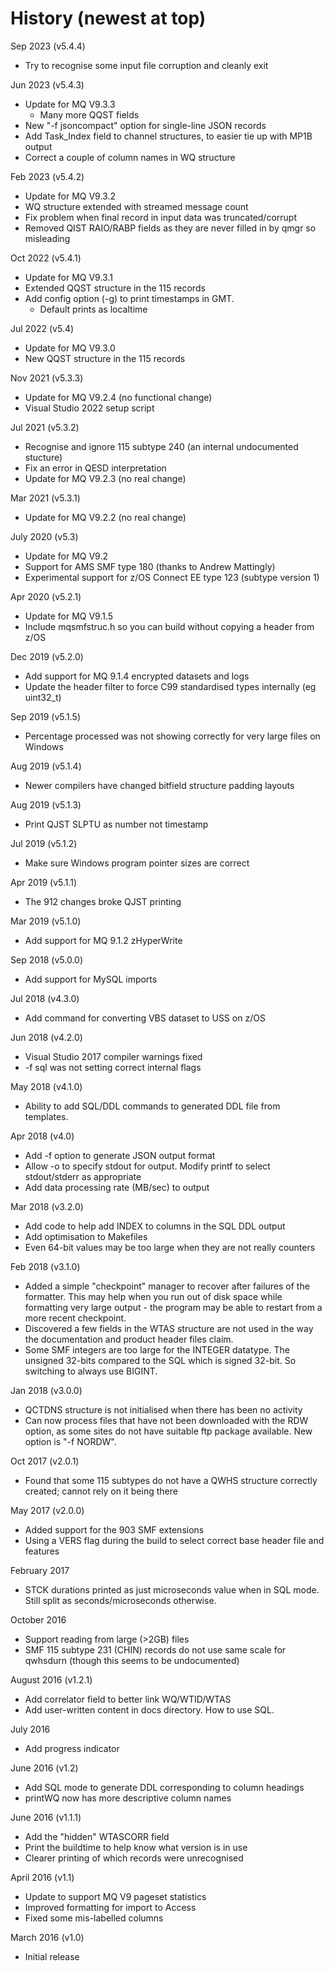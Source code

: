 
History (newest at top)
=======================

Sep 2023 (v5.4.4)
* Try to recognise some input file corruption and cleanly exit

Jun 2023 (v5.4.3)
* Update for MQ V9.3.3
  * Many more QQST fields
* New "-f jsoncompact" option for single-line JSON records
* Add Task_Index field to channel structures, to easier tie up with MP1B output
* Correct a couple of column names in WQ structure

Feb 2023 (v5.4.2)
* Update for MQ V9.3.2
* WQ structure extended with streamed message count
* Fix problem when final record in input data was truncated/corrupt
* Removed QIST RAIO/RABP fields as they are never filled in by qmgr so misleading

Oct 2022 (v5.4.1)
* Update for MQ V9.3.1
* Extended QQST structure in the 115 records
* Add config option (-g) to print timestamps in GMT.
  * Default prints as localtime

Jul 2022 (v5.4)
* Update for MQ V9.3.0
* New QQST structure in the 115 records

Nov 2021 (v5.3.3)
* Update for MQ V9.2.4 (no functional change)
* Visual Studio 2022 setup script

Jul 2021 (v5.3.2)
* Recognise and ignore 115 subtype 240 (an internal undocumented stucture)
* Fix an error in QESD interpretation
* Update for MQ V9.2.3 (no real change)

Mar  2021 (v5.3.1)
* Update for MQ V9.2.2 (no real change)

July 2020 (v5.3)
* Update for MQ V9.2
* Support for AMS SMF type 180 (thanks to Andrew Mattingly)
* Experimental support for z/OS Connect EE type 123 (subtype version 1)

Apr 2020 (v5.2.1)
* Update for MQ V9.1.5
* Include mqsmfstruc.h so you can build without copying a header from z/OS

Dec 2019 (v5.2.0)
* Add support for MQ 9.1.4 encrypted datasets and logs
* Update the header filter to force C99 standardised types internally (eg uint32_t)

Sep 2019 (v5.1.5)
* Percentage processed was not showing correctly for very large files on Windows

Aug 2019 (v5.1.4)
* Newer compilers have changed bitfield structure padding layouts

Aug 2019 (v5.1.3)
* Print QJST SLPTU as number not timestamp

Jul 2019 (v5.1.2)
* Make sure Windows program pointer sizes are correct

Apr 2019 (v5.1.1)
* The 912 changes broke QJST printing

Mar 2019 (v5.1.0)
* Add support for MQ 9.1.2 zHyperWrite

Sep 2018 (v5.0.0)
* Add support for MySQL imports

Jul 2018 (v4.3.0)
* Add command for converting VBS dataset to USS on z/OS

Jun 2018 (v4.2.0)
* Visual Studio 2017 compiler warnings fixed
* -f sql was not setting correct internal flags

May 2018 (v4.1.0)
* Ability to add SQL/DDL commands to generated DDL file from templates.

Apr 2018 (v4.0)
* Add -f option to generate JSON output format
* Allow -o to specify stdout for output. Modify printf to select stdout/stderr
as appropriate
* Add data processing rate (MB/sec) to output

Mar 2018 (v3.2.0)
* Add code to help add INDEX to columns in the SQL DDL output
* Add optimisation to Makefiles
* Even 64-bit values may be too large when they are not really counters

Feb 2018 (v3.1.0)
* Added a simple "checkpoint" manager to recover after failures of the
formatter. This may help when you run out of disk space while formatting
very large output - the program may be able to restart from a more recent
checkpoint.
* Discovered a few fields in the WTAS structure are not used in the way
the documentation and product header files claim.
* Some SMF integers are too large for the INTEGER datatype. The unsigned
32-bits compared to the SQL which is signed 32-bit. So switching
to always use BIGINT.

Jan 2018 (v3.0.0)
* QCTDNS structure is not initialised when there has been no activity
* Can now process files that have not been downloaded with the RDW option,
as some sites do not have suitable ftp package available. New option
is "-f NORDW".

Oct 2017 (v2.0.1)
* Found that some 115 subtypes do not have a QWHS structure correctly
created; cannot rely on it being there

May 2017 (v2.0.0)
* Added support for the 903 SMF extensions
* Using a VERS flag during the build to select correct base header file
and features

February 2017
* STCK durations printed as just microseconds value when in SQL mode. Still
split as seconds/microseconds otherwise.

October 2016
* Support reading from large (>2GB) files
* SMF 115 subtype 231 (CHIN) records do not use same scale for qwhsdurn
(though this seems to be undocumented)

August 2016 (v1.2.1)
* Add correlator field to better link WQ/WTID/WTAS
* Add user-written content in docs directory. How to use SQL.

July 2016
* Add progress indicator

June 2016 (v1.2)
* Add SQL mode to generate DDL corresponding to column headings
* printWQ now has more descriptive column names

June 2016 (v1.1.1)
* Add the "hidden" WTASCORR field
* Print the buildtime to help know what version is in use
* Clearer printing of which records were unrecognised

April 2016 (v1.1)
* Update to support MQ V9 pageset statistics
* Improved formatting for import to Access
* Fixed some mis-labelled columns

March 2016 (v1.0)
* Initial release
